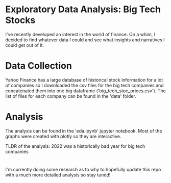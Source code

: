 # Exploratory Data Analysis: Big Tech Stocks
I've recently developed an interest in the world of finance. On a whim, I decided to find whatever data I could and see what insights and narratives I could get out of it. 

# Data Collection
Yahoo Finance has a large database of historical stock information for a lot of companies so I downloaded the csv files for the big tech companies and concatenated them into one big dataframe ('big_tech_stoc_prices.csv'). The list of files for each company can be found in the 'data' folder.

# Analysis
The analysis can be found in the 'eda.ipynb' jupyter notebook. Most of the graphs were created with plotly so they are interactive.

TLDR of the analysis:
2022 was a historically bad year for big tech companies
#
I'm currently doing some research as to why to hopefully update this repo with a much more detailed analysis so stay tuned!